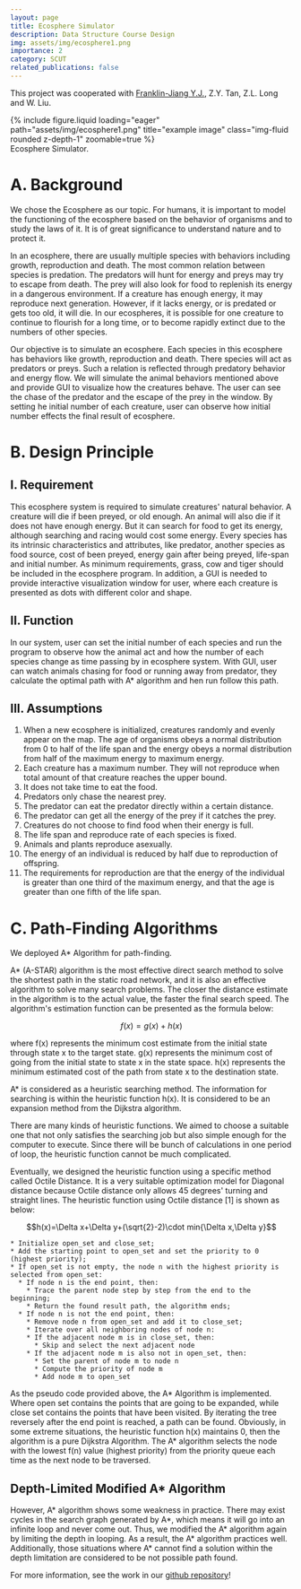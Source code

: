 ```yaml
---
layout: page
title: Ecosphere Simulator
description: Data Structure Course Design
img: assets/img/ecosphere1.png
importance: 2
category: SCUT
related_publications: false
---
```


This project was cooperated with <a href='https://github.com/Franklin-Jiang'>Franklin-Jiang Y.J.</a>, Z.Y. Tan, Z.L. Long and W. Liu.

<div class="row">
    <div class="col-sm mt-3 mt-md-0">
        {% include figure.liquid loading="eager" path="assets/img/ecosphere1.png" title="example image" class="img-fluid rounded z-depth-1" zoomable=true %}
    </div>
</div>
<div class="caption">
    Ecosphere Simulator.
</div>

# A. Background
We chose the Ecosphere as our topic. For humans, it is important to model the functioning of the ecosphere based on the behavior of organisms and to study the laws of it. It is of great significance to understand nature and to protect it.

In an ecosphere, there are usually multiple species with behaviors including growth, reproduction and death. The most common relation between species is predation. The predators will hunt for energy and preys may try to escape from death. The prey will also look for food to replenish its energy in a dangerous environment. If a creature has enough energy, it may reproduce next generation. However, if it lacks energy, or is predated or gets too old, it will die. In our ecospheres, it is possible for one creature to continue to flourish for a long time, or to become rapidly extinct due to the numbers of other species.

Our objective is to simulate an ecosphere. Each species in this ecosphere has behaviors like growth, reproduction and death. There species will act as predators or preys. Such a relation is reflected through predatory behavior and energy flow. We will simulate the animal behaviors mentioned above and provide GUI to visualize how the creatures behave. The user can see the chase of the predator and the escape of the prey in the window. By setting he initial number of each creature, user can observe how initial number effects the final result of ecosphere.

# B.	Design Principle

## I.	Requirement 

This ecosphere system is required to simulate creatures' natural behavior. A creature will die if been preyed, or old enough. An animal will also die if it does not have enough energy. But it can search for food to get its energy, although searching and racing would cost some energy. Every species has its intrinsic characteristics and attributes, like predator, another species as food source, cost of been preyed, energy gain after being preyed, life-span and initial number. As minimum requirements, grass, cow and tiger should be included in the ecosphere program. In addition, a GUI is needed to provide interactive visualization window for user, where each creature is presented as dots with different color and shape.

## II.	Function 

In our system, user can set the initial number of each species and run the program to observe how the animal act and how the number of each species change as time passing by in ecosphere system. With GUI, user can watch animals chasing for food or running away from predator, they calculate the optimal path with A* algorithm and hen run follow this path.

## III.	Assumptions

1.	When a new ecosphere is initialized, creatures randomly and evenly appear on the map. The age of organisms obeys a normal distribution from 0 to half of the life span and the energy obeys a normal distribution from half of the maximum energy to maximum energy. 
2.	Each creature has a maximum number. They will not reproduce when total amount of that creature reaches the upper bound.
3.	It does not take time to eat the food. 
4.	Predators only chase the nearest prey. 
5.	The predator can eat the predator directly within a certain distance. 
6.	The predator can get all the energy of the prey if it catches the prey. 
7.	Creatures do not choose to find food when their energy is full. 
8.	The life span and reproduce rate of each species is fixed. 
9.	Animals and plants reproduce asexually. 
10.	The energy of an individual is reduced by half due to reproduction of offspring. 
11.	The requirements for reproduction are that the energy of the individual is greater than one third of the maximum energy, and that the age is greater than one fifth of the life span.

# C. Path-Finding Algorithms

We deployed A* Algorithm for path-finding.

A* (A-STAR) algorithm is the most effective direct search method to solve the shortest path in the static road network, and it is also an effective algorithm to solve many search problems. The closer the distance estimate in the algorithm is to the actual value, the faster the final search speed. The algorithm's estimation function can be presented as the formula below:

$$f(x) = g(x)+h(x)$$

where f(x) represents the minimum cost estimate from the initial state through state x to the target state. g(x) represents the minimum cost of going from the initial state to state x in the state space. h(x) represents the minimum estimated cost of the path from state x to the destination state. 

A* is considered as a heuristic searching method. The information for searching is within the heuristic function h(x). It is considered to be an expansion method from the Dijkstra algorithm. 

There are many kinds of heuristic functions. We aimed to choose a suitable one that not only satisfies the searching job but also simple enough for the computer to execute. Since there will be bunch of calculations in one period of loop, the heuristic function cannot be much complicated. 

Eventually, we designed the heuristic function using a specific method called Octile Distance. It is a very suitable optimization model for Diagonal distance because Octile distance only allows 45 degrees' turning and straight lines. The heuristic function using Octile distance [1] is shown as below:

$$h(x)=\Delta x+\Delta y+(\sqrt{2}-2)\cdot min{\Delta x,\Delta y}$$

```Shell
* Initialize open_set and close_set;
* Add the starting point to open_set and set the priority to 0 (highest priority);
* If open_set is not empty, the node n with the highest priority is selected from open_set:
  * If node n is the end point, then:
    * Trace the parent node step by step from the end to the beginning;
    * Return the found result path, the algorithm ends;
  * If node n is not the end point, then:
    * Remove node n from open_set and add it to close_set;
    * Iterate over all neighboring nodes of node n:
    * If the adjacent node m is in close_set, then:
      * Skip and select the next adjacent node
    * If the adjacent node m is also not in open_set, then:
      * Set the parent of node m to node n
      * Compute the priority of node m
      * Add node m to open_set
```

As the pseudo code provided above, the A* Algorithm is implemented. Where open set contains the points that are going to be expanded, while close set contains the points that have been visited. By iterating the tree reversely after the end point is reached, a path can be found. Obviously, in some extreme situations, the heuristic function h(x) maintains 0, then the algorithm is a pure Dijkstra Algorithm. The A* algorithm selects the node with the lowest f(n) value (highest priority) from the priority queue each time as the next node to be traversed.

## Depth-Limited Modified A* Algorithm
However, A* algorithm shows some weakness in practice. There may exist cycles in the search graph generated by A*, which means it will go into an infinite loop and never come out. Thus, we modified the A* algorithm again by limiting the depth in looping. As a result, the A* algorithm practices well. Additionally, those situations where A* cannot find a solution within the depth limitation are considered to be not possible path found.

For more information, see the work in our <a href='https://github.com/Leikrit/Ecosphere-Simulator'>github repository</a>!
